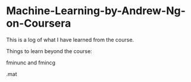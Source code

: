 # Machine-Learning-by-Andrew-Ng-on-Coursera
This is a log of what I have learned from the course. 

Things to learn beyond the course:

fminunc and fmincg

.mat
